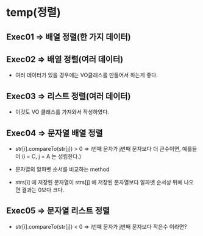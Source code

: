 # temp(정렬)
## Exec01 => 배열 정렬(한 가지 데이터)
## Exec02 => 배열 정렬(여러 데이터)
* 여러 데이터가 있을 경우에는 VO클래스를 만들어서 하는게 좋다.

## Exec03 => 리스트 정렬(여러 데이터)
* 이것도 VO 클래스를 가져와서 작성하였다.

## Exec04 => 문자열 배열 정렬
* str[i].compareTo(str[j]) > 0  => i번째 문자가 j번째 문자보다 더 큰수이면, 예를들어 (i = C, j = A 는 성립한다.)

* 문자열의 알파벳 순서를 비교하는 method
* strs[i] 에 저장된 문자열이 strs[j] 에 저장된 문자열보다 알파벳 순서상 뒤에 나오면 결과는 0보다 크다.
## Exec05 => 문자열 리스트 정렬
* str[i].compareTo(str[j]) < 0 => i번째 문자가 j번째 문자보다 작은수 이라면? 